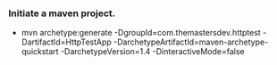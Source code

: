 ### Initiate a maven project.
* mvn archetype:generate -DgroupId=com.themastersdev.httptest -DartifactId=HttpTestApp -DarchetypeArtifactId=maven-archetype-quickstart -DarchetypeVersion=1.4 -DinteractiveMode=false
